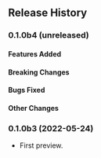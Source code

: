 ## Release History

### 0.1.0b4 (unreleased)

#### Features Added

#### Breaking Changes

#### Bugs Fixed

#### Other Changes


### 0.1.0b3 (2022-05-24)
- First preview.
